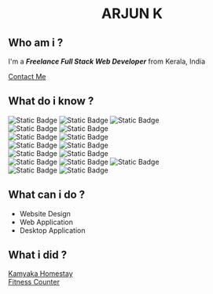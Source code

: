   <h1 align="center"> ARJUN K</h1>
<!--
**arjjunk/arjjunk** is a ✨ _special_ ✨ repository because its `README.md` (this file) appears on your GitHub profile.
Here are some ideas to get you started:
-->

## Who am i ?

 I'm a _**Freelance Full Stack Web Developer**_ from Kerala, India

 [Contact Me](https://arjjunk.github.io)

## What do i know ?

![Static Badge](https://img.shields.io/badge/HTML-white?style=plastic&logo=html5)
![Static Badge](https://img.shields.io/badge/css-white?style=plastic&logo=css3&labelColor=blue&color=grey)
![Static Badge](https://img.shields.io/badge/Bootsrap-white?style=plastic&logo=bootstrap)  
![Static Badge](https://img.shields.io/badge/javascript-black?style=plastic&logo=javascript)
![Static Badge](https://img.shields.io/badge/react-white?style=plastic&logo=react&labelColor=black)  
![Static Badge](https://img.shields.io/badge/PHP-white?style=plastic&logo=php&labelColor=white&color=indigo)
![Static Badge](https://img.shields.io/badge/Perl-white?style=plastic&color=blue)  
![Static Badge](https://img.shields.io/badge/Python-white?style=plastic&logo=python&labelColor=white&color=black)
![Static Badge](https://img.shields.io/badge/django-white?style=plastic&logo=django&labelColor=darkgreen&color=darkgreen)  
![Static Badge](https://img.shields.io/badge/mysql-white?style=plastic&logo=mysql&labelColor=black&color=blue)
![Static Badge](https://img.shields.io/badge/postgresql-white?style=plastic&logo=postgresql&labelColor=black&color=blue)  
![Static Badge](https://img.shields.io/badge/-white?style=plastic&logo=C&labelColor=blue&color=blue)
![Static Badge](https://img.shields.io/badge/C%2B%2B-white?style=plastic&logo=C%2B%2B&labelColor=blue&color=blue)
![Static Badge](https://img.shields.io/badge/Java-white?style=plastic&logo=Java&logoColor=yellow&color=white)  
![Static Badge](https://img.shields.io/badge/git-white?style=plastic&logo=git&color=white)
![Static Badge](https://img.shields.io/badge/github-white?style=plastic&logo=github&logoColor=black&labelColor=white&color=black)

## What can i do ?

- Website Design
- Web Application
- Desktop Application

## What i did ?

[Kamyaka Homestay][kamyaka]  
[Fitness Counter][fitness]

[kamyaka]:https://kamyakahome.com
[fitness]:https://github.com/arjjunk/ai-fitness-counter

